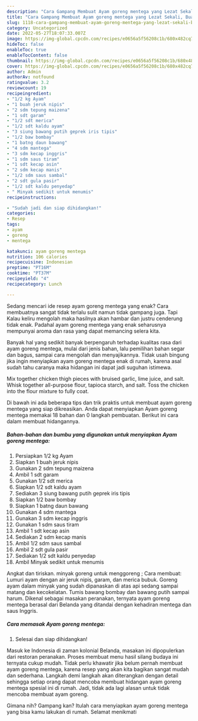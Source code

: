 ```yaml
---
description: "Cara Gampang Membuat Ayam goreng mentega yang Lezat Sekali, Buat Buka Puasa Bikin Ngiler"
title: "Cara Gampang Membuat Ayam goreng mentega yang Lezat Sekali, Buat Buka Puasa Bikin Ngiler"
slug: 1118-cara-gampang-membuat-ayam-goreng-mentega-yang-lezat-sekali-buat-buka-puasa-bikin-ngiler
category: Uncategorized
date: 2022-05-27T18:07:33.007Z
image: https://img-global.cpcdn.com/recipes/e0656a5f56208c1b/680x482cq70/ayam-goreng-mentega-foto-resep-utama.jpg
hideToc: false
enableToc: true
enableTocContent: false
thumbnail: https://img-global.cpcdn.com/recipes/e0656a5f56208c1b/680x482cq70/ayam-goreng-mentega-foto-resep-utama.jpg
cover: https://img-global.cpcdn.com/recipes/e0656a5f56208c1b/680x482cq70/ayam-goreng-mentega-foto-resep-utama.jpg
author: Admin
authorAv: notfound
ratingvalue: 3.2
reviewcount: 19
recipeingredient:
- "1/2 kg Ayam"
- "1 buah jeruk nipis"
- "2 sdm tepung maizena"
- "1 sdt garam"
- "1/2 sdt merica"
- "1/2 sdt kaldu ayam"
- "3 siung bawang putih geprek iris tipis"
- "1/2 baw bombay"
- "1 batng daun bawang"
- "4 sdm mantega"
- "3 sdm kecap inggris"
- "1 sdm saus tiram"
- "1 sdt kecap asin"
- "2 sdm kecap manis"
- "1/2 sdm saus sambal"
- "2 sdt gula pasir"
- "1/2 sdt kaldu penyedap"
- " Minyak sedikit untuk menumis"
recipeinstructions:

- "Sudah jadi dan siap dihidangkan!"
categories:
- Resep
tags:
- ayam
- goreng
- mentega

katakunci: ayam goreng mentega 
nutrition: 106 calories
recipecuisine: Indonesian
preptime: "PT16M"
cooktime: "PT37M"
recipeyield: "4"
recipecategory: Lunch

---
```



Sedang mencari ide resep ayam goreng mentega yang enak? Cara membuatnya sangat tidak terlalu sulit namun tidak gampang juga. Tapi Kalau keliru mengolah maka hasilnya akan hambar dan justru cenderung tidak enak. Padahal ayam goreng mentega yang enak seharusnya mempunyai aroma dan rasa yang dapat memancing selera kita.


Banyak hal yang sedikit banyak berpengaruh terhadap kualitas rasa dari ayam goreng mentega, mulai dari jenis bahan, lalu pemilihan bahan segar dan bagus, sampai cara mengolah dan menyajikannya. Tidak usah bingung jika ingin menyiapkan ayam goreng mentega enak di rumah, karena asal sudah tahu caranya maka hidangan ini dapat jadi suguhan istimewa.

Mix together chicken thigh pieces with bruised garlic, lime juice, and salt. Whisk together all-purpose flour, tapioca starch, and salt. Toss the chicken into the flour mixture to fully coat.


Di bawah ini ada beberapa tips dan trik praktis untuk membuat ayam goreng mentega yang siap dikreasikan. Anda dapat menyiapkan Ayam goreng mentega memakai 18 bahan dan 0 langkah pembuatan. Berikut ini cara dalam membuat hidangannya.

<!--inarticleads1-->

##### Bahan-bahan dan bumbu yang digunakan untuk menyiapkan Ayam goreng mentega:

1. Persiapkan 1/2 kg Ayam
1. Siapkan 1 buah jeruk nipis
1. Gunakan 2 sdm tepung maizena
1. Ambil 1 sdt garam
1. Gunakan 1/2 sdt merica
1. Siapkan 1/2 sdt kaldu ayam
1. Sediakan 3 siung bawang putih geprek iris tipis
1. Siapkan 1/2 baw bombay
1. Siapkan 1 batng daun bawang
1. Gunakan 4 sdm mantega
1. Gunakan 3 sdm kecap inggris
1. Gunakan 1 sdm saus tiram
1. Ambil 1 sdt kecap asin
1. Sediakan 2 sdm kecap manis
1. Ambil 1/2 sdm saus sambal
1. Ambil 2 sdt gula pasir
1. Sediakan 1/2 sdt kaldu penyedap
1. Ambil  Minyak sedikit untuk menumis


Angkat dan tiriskan. minyak goreng untuk menggoreng ; Cara membuat: Lumuri ayam dengan air jeruk nipis, garam, dan merica bubuk. Goreng ayam dalam minyak yang sudah dipanaskan di atas api sedang sampai matang dan kecokelatan. Tumis bawang bombay dan bawang putih sampai harum. Dikenal sebagai masakan peranakan, ternyata ayam goreng mentega berasal dari Belanda yang ditandai dengan kehadiran mentega dan saus Inggris. 

<!--inarticleads2-->

##### Cara memasak Ayam goreng mentega:


1. Selesai dan siap dihidangkan!

Masuk ke Indonesia di zaman kolonial Belanda, masakan ini dipopulerkan dari restoran peranakan. Proses membuat menu hasil silang budaya ini ternyata cukup mudah. Tidak perlu khawatir jika belum pernah membuat ayam goreng mentega, karena resep yang akan kita bagikan sangat mudah dan sederhana. Langkah demi langkah akan diterangkan dengan detail sehingga setiap orang dapat mencoba membuat hidangan ayam goreng mentega spesial ini di rumah. Jadi, tidak ada lagi alasan untuk tidak mencoba membuat ayam goreng. 

Gimana nih? Gampang kan? Itulah cara menyiapkan ayam goreng mentega yang bisa kamu lakukan di rumah. Selamat menikmati
